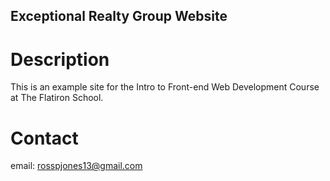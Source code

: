 Exceptional Realty Group Website
---

# Description

This is an example site for the Intro to Front-end Web Development Course at The Flatiron School.

# Contact

email: rosspjones13@gmail.com
